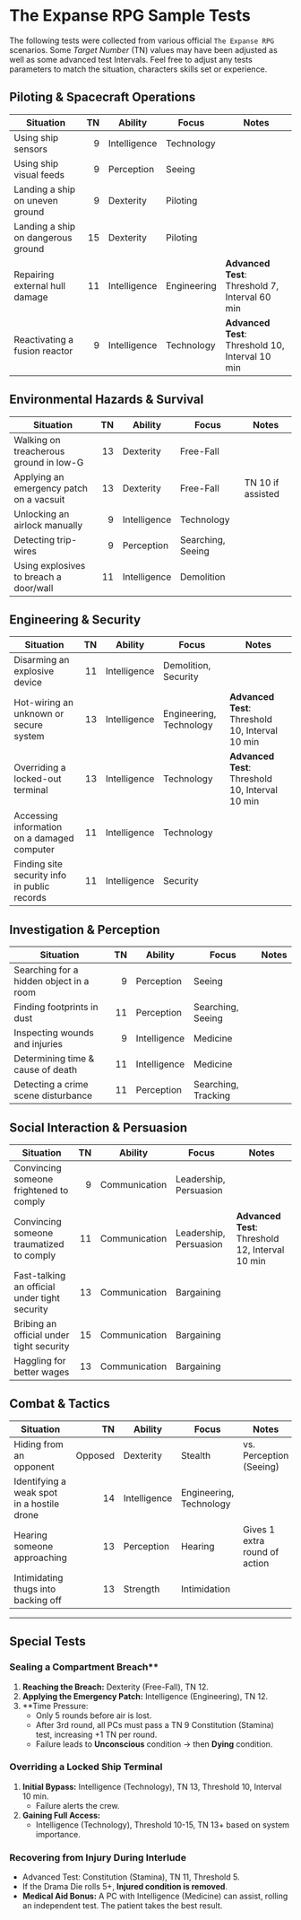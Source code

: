 # The Expanse RPG Sample Tests

The following tests were collected from various official `The Expanse RPG` scenarios. Some *Target Number* (TN) values may have been adjusted as well as some advanced test Intervals. Feel free to adjust any tests parameters to match the situation, characters skills set or experience.

## Piloting & Spacecraft Operations

| Situation                          |  TN | Ability      | Focus       | Notes                                            |
| ---------------------------------- | --: | ------------ | ----------- | ------------------------------------------------ |
| Using ship sensors                 |   9 | Intelligence | Technology  |                                                  |
| Using ship visual feeds            |   9 | Perception   | Seeing      |                                                  |
| Landing a ship on uneven ground    |   9 | Dexterity    | Piloting    |                                                  |
| Landing a ship on dangerous ground |  15 | Dexterity    | Piloting    |                                                  |
| Repairing external hull damage     |  11 | Intelligence | Engineering | **Advanced Test**: Threshold 7, Interval 60 min  |
| Reactivating a fusion reactor      |   9 | Intelligence | Technology  | **Advanced Test**: Threshold 10, Interval 10 min |

## Environmental Hazards & Survival

| Situation                                |  TN | Ability      | Focus             | Notes             |
| ---------------------------------------- | --: | ------------ | ----------------- | ----------------- |
| Walking on treacherous ground in low-G   |  13 | Dexterity    | Free-Fall         |                   |
| Applying an emergency patch on a vacsuit |  13 | Dexterity    | Free-Fall         | TN 10 if assisted |
| Unlocking an airlock manually            |   9 | Intelligence | Technology        |                   |
| Detecting trip-wires                     |   9 | Perception   | Searching, Seeing |                   |
| Using explosives to breach a door/wall   |  11 | Intelligence | Demolition        |                   |

## Engineering & Security

| Situation                                    |  TN | Ability      | Focus                   | Notes                                            |
| -------------------------------------------- | --: | ------------ | ----------------------- | ------------------------------------------------ |
| Disarming an explosive device                |  11 | Intelligence | Demolition, Security    |                                                  |
| Hot-wiring an unknown or secure system       |  13 | Intelligence | Engineering, Technology | **Advanced Test**: Threshold 10, Interval 10 min |
| Overriding a locked-out terminal             |  13 | Intelligence | Technology              | **Advanced Test**: Threshold 10, Interval 10 min |
| Accessing information on a damaged computer  |  11 | Intelligence | Technology              |                                                  |
| Finding site security info in public records |  11 | Intelligence | Security                |                                                  |

## Investigation & Perception

| Situation                               |  TN | Ability      | Focus               | Notes |
| --------------------------------------- | --: | ------------ | ------------------- | ----- |
| Searching for a hidden object in a room |   9 | Perception   | Seeing              |       |
| Finding footprints in dust              |  11 | Perception   | Searching, Seeing   |       |
| Inspecting wounds and injuries          |   9 | Intelligence | Medicine            |       |
| Determining time & cause of death       |  11 | Intelligence | Medicine            |       |
| Detecting a crime scene disturbance     |  11 | Perception   | Searching, Tracking |       |

## Social Interaction & Persuasion

| Situation                                     |  TN | Ability       | Focus                  | Notes                                            |
| --------------------------------------------- | --: | ------------- | ---------------------- | ------------------------------------------------ |
| Convincing someone frightened to comply       |   9 | Communication | Leadership, Persuasion |                                                  |
| Convincing someone traumatized to comply      |  11 | Communication | Leadership, Persuasion | **Advanced Test**: Threshold 12, Interval 10 min |
| Fast-talking an official under tight security |  13 | Communication | Bargaining             |                                                  |
| Bribing an official under tight security      |  15 | Communication | Bargaining             |                                                  |
| Haggling for better wages                     |  13 | Communication | Bargaining             |                                                  |

## Combat & Tactics

| Situation                                  |      TN | Ability      | Focus                   | Notes                         |
| ------------------------------------------ | ------: | ------------ | ----------------------- | ----------------------------- |
| Hiding from an opponent                    | Opposed | Dexterity    | Stealth                 | vs. Perception (Seeing)       |
| Identifying a weak spot in a hostile drone |      14 | Intelligence | Engineering, Technology |                               |
| Hearing someone approaching                |      13 | Perception   | Hearing                 | Gives 1 extra round of action |
| Intimidating thugs into backing off        |      13 | Strength     | Intimidation            |                               |

---

## Special Tests

### Sealing a Compartment Breach**

1. **Reaching the Breach:** Dexterity (Free-Fall), TN 12.
2. **Applying the Emergency Patch:** Intelligence (Engineering), TN 12.
3. **Time Pressure:
   - Only 5 rounds before air is lost.
   - After 3rd round, all PCs must pass a TN 9 Constitution (Stamina) test, increasing +1 TN per round.
   - Failure leads to **Unconscious** condition → then **Dying** condition.

### Overriding a Locked Ship Terminal

1. **Initial Bypass:** Intelligence (Technology), TN 13, Threshold 10, Interval 10 min.
   - Failure alerts the crew.
2. **Gaining Full Access:**
   - Intelligence (Technology), Threshold 10-15, TN 13+ based on system importance.

### Recovering from Injury During Interlude

- Advanced Test: Constitution (Stamina), TN 11, Threshold 5.
- If the Drama Die rolls 5+, **Injured condition is removed**.
- **Medical Aid Bonus:** A PC with Intelligence (Medicine) can assist, rolling an independent test. The patient takes the best result.
